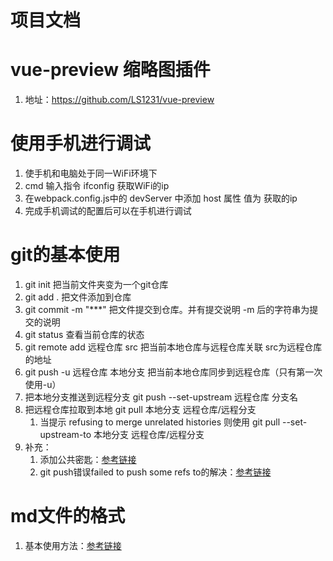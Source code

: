 # 项目文档

# vue-preview 缩略图插件  
1. 地址：https://github.com/LS1231/vue-preview

#  使用手机进行调试
1. 使手机和电脑处于同一WiFi环境下
2. cmd 输入指令 ifconfig  获取WiFi的ip
3. 在webpack.config.js中的 devServer 中添加 host 属性 值为 获取的ip
4. 完成手机调试的配置后可以在手机进行调试

#  git的基本使用
1. git init 把当前文件夹变为一个git仓库
2. git add . 把文件添加到仓库
3. git commit -m "***" 把文件提交到仓库。并有提交说明 -m 后的字符串为提交的说明
4. git status 查看当前仓库的状态
5. git remote add 远程仓库 src 把当前本地仓库与远程仓库关联 src为远程仓库的地址
6. git push -u 远程仓库 本地分支 把当前本地仓库同步到远程仓库（只有第一次使用-u）
7. 把本地分支推送到远程分支 git push --set-upstream 远程仓库 分支名 
8. 把远程仓库拉取到本地 git pull 本地分支 远程仓库/远程分支
   1. 当提示 refusing to merge unrelated histories 则使用 git pull --set-upstream-to 本地分支 远程仓库/远程分支
8. 补充：
   1. 添加公共密匙：[参考链接](https://blog.csdn.net/feiwutudou/article/details/80578432)
   2. git push错误failed to push some refs to的解决：[参考链接](https://blog.csdn.net/MBuger/article/details/70197532)

#  md文件的格式
1. 基本使用方法：[参考链接](https://www.cnblogs.com/liugang-vip/p/6337580.html )   